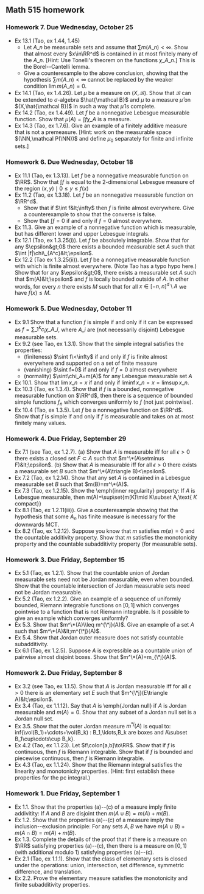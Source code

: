 ## Math 515 homework

### Homework 7. Due Wednesday, October 25
* Ex 13.1 (Tao, ex 1.44, 1.45)
  * Let $A\_n$ be measurable sets and assume that $\sum m(A\_n)<\infty$. Show that almost every $x\in\RR^d$ is contained in at most finitely many of the $A\_n$. [Hint: Use Tonelli's theorem on the functions $\chi\_{A\_n}$.] This is the Borel--Cantelli lemma.
  * Give a counterexample to the above conclusion, showing that the hypothesis $\sum m(A\_n)<\infty$ cannot be replaced by the weaker condition $\lim m(A\_n)=0$.
* Ex 14.1 (Tao, ex 1.4.26). Let $\mu$ be a measure on $(X,\mathcal B)$. Show that $\mathcal B$ can be extended to $\sigma$-algebra $\hat{\mathcal B}$ and $\mu$ to a measure $\hat\mu$ on $(X,\hat{\mathcal B})$ in such a way that $\hat\mu$ is complete.
* Ex 14.2 (Tao, ex 1.4.49). Let $f$ be a nonnegative Lebesgue measurable function. Show that $\mu(A)=\int f\chi\_A$ is a measure.
* Ex 14.3 (Tao, ex 1.7.6). Give an example of a finitely additive measure that is not a premeasure. [Hint: work on the measurable space $(\NN,\mathcal P(\NN))$ and define $\mu_0$ separately for finite and infinite sets.]

### Homework 6. Due Wednesday, October 18
* Ex 11.1 (Tao, ex 1.3.13). Let $f$ be a nonnegative measurable function on $\RR$. Show that $\int f$ is equal to the $2$-dimensional Lebesgue measure of the region ${(x,y)\mid 0\leq y\leq f(x)}$
* Ex 11.2 (Tao, ex 1.3.18). Let $f$ be an nonnegative measurable function on $\RR^d$.
  * Show that if $\int f&lt;\infty$ then $f$ is finite almost everywhere. Give a counterexample to show that the converse is false.
  * Show that $\int f=0$ if and only if $f=0$ almost everywhere.
* Ex 11.3. Give an example of a nonnegative function which is measurable, but has different lower and upper Lebesgue integrals.
* Ex 12.1 (Tao, ex 1.3.25(i)). Let $f$ be absolutely integrable. Show that for any $\epsilon&gt;0$ there exists a bounded measurable set $A$ such that $\int |f|\chi\_{A^c}&lt;\epsilon$.
* Ex 12.2 (Tao ex 1.3.25(ii)). Let $f$ be a nonnegative measurable function with which is finite almost everywhere. (Note Tao has a typo hypo here.) Show that for any $\epsilon&gt;0$, there exists a measurable set $A$ such that $m(A)&lt;\epsilon$ and $f$ is locally bounded outside of $A$. In other words, for every $n$ there exists $M$ such that for all $x\in[-n,n]^d\setminus A$ we have $f(x)\leq M$.

### Homework 5. Due Wednesday, October 11

* Ex 9.1 Show that a function $f$ is simple if and only if it can be expressed as $f=\sum\_1^kc_i\chi\_{A\_i}$, where $A\_i$ are (not necessarily disjoint) Lebesgue measurable sets.
* Ex 9.2 (see Tao, ex 1.3.1). Show that the simple integral satisfies the properties:
  * (finiteness) $\sint f\<\infty$ if and only if $f$ is finite almost everywhere and supported on a set of finite measure
  * (vanishing) $\sint f=0$ if and only if $f=0$ almost everywhere
  * (normality) $\sint\chi_A=m(A)$ for any Lebesgue measurable set $A$
* Ex 10.1. Show that $\lim x\_n=x$ if and only if $\liminf x\_n=x=\limsup x\_n$.
* Ex 10.3 (Tao, ex 1.3.4). Show that if $f$ is a bounded, nonnegative measurable function on $\RR^d$, then there is a sequence of bounded simple functions $f_n$ which converges uniformly to $f$ (not just pointwise).
* Ex 10.4 (Tao, ex 1.3.5). Let $f$ be a nonnegative function on $\RR^d$. Show that $f$ is simple if and only if $f$ is measurable and takes on at most finitely many values.

### Homework 4. Due Friday, September 29

* Ex 7.1 (see Tao, ex 1.2.7). (a) Show that $A$ is measurable iff for all $\epsilon>0$ there exists a closed set $F\subset A$ such that $m^\*(A\setminus F)&lt;\epsilon$. (b) Show that $A$ is measurable iff for all $\epsilon>0$ there exists a measurable set $B$ such that $m^\*(A\triangle B)<\epsilon$.
* Ex 7.2 (Tao, ex 1.2.14). Show that any set $A$ is contained in a Lebesgue measurable set $B$ such that $m(B)=m^\*(A)$.
* Ex 7.3 (Tao, ex 1.2.15). Show the \emph{inner regularity} property: If $A$ is Lebesgue measurable, then m(A)=\sup\set{m(K)\mid K\subset A,\text{ $K$ compact}}
* Ex 8.1 (Tao, ex 1.2.11(iii)). Give a counterexample showing that the hypothesis that some $A_n$ has finite measure is necessary for the downwards MCT.
* Ex 8.2 (Tao, ex 1.2.12). Suppose you know that $m$ satisfies $m(\emptyset)=0$ and the countable additivity property. Show that $m$ satisfies the monotonicity property and the countable subadditivity property (for measurable sets).

### Homework 3. Due Friday, September 15

* Ex 5.1 (Tao, ex 1.2.1). Show that the countable union of Jordan measurable sets need not be Jordan measurable, even when bounded. Show that the countable intersection of Jordan measurable sets need not be Jordan measurable.
* Ex 5.2 (Tao, ex 1.2.2). Give an example of a sequence of uniformly bounded, Riemann integrable functions on $[0,1]$ which converges pointwise to a function that is not Riemann integrable. Is it possible to give an example which converges uniformly?
* Ex 5.3. Show that $m^\*(A)\\leq m^{\*j}(A)$. Give an example of a set $A$ such that $m^\*(A)&lt;m^{\*j}(A)$.
* Ex 5.4. Show that Jordan outer measure does not satisfy countable subadditivity.
* Ex 6.1 (Tao, ex 1.2.5). Suppose $A$ is expressible as a countable union of pairwise almost disjoint boxes. Show that $m^\*(A)=m_{\*j}(A)$.

### Homework 2. Due Friday, September 8

* Ex 3.2 (see Tao, ex 1.1.5). Show that $A$ is Jordan measurable iff for all $\epsilon>0$ there is an elementary set $E$ such that $m^{\*j}(E\triangle A)&lt;\epsilon$.
* Ex 3.4 (Tao, ex 1.1.12). Say that $A$ is \emph{Jordan null} if $A$ is Jordan measurable and $m(A)=0$. Show that any subset of a Jordan null set is a Jordan null set.
* Ex 3.5. Show that the outer Jordan measure $m^{*j}(A)$ is equal to: inf{\vol(B\_1)+\cdots+\vol(B\_k) : B\_1,\ldots,B\_k are boxes and A\subset B\_1\cup\cdots\cup B\_k}.
* Ex 4.2 (Tao, ex 1.1.23). Let $f\colon[a,b]\to\RR$. Show that if $f$ is continuous, then $f$ is Riemann integrable. Show that if $f$ is bounded and piecewise continuous, then $f$ is Riemann integrable.
* Ex 4.3 (Tao, ex 1.1.24). Show that the Riemann integral satisfies the linearity and monotonicity properties. (Hint: first establish these properties for the pc integral.)

### Homework 1. Due Friday, September 1

* Ex 1.1. Show that the properties (a)--(c) of a measure imply finite addivitity: If $A$ and $B$ are disjoint then $m(A\cup B)=m(A)+m(B)$.
* Ex 1.2. Show that the properties (a)--(c) of a measure imply the inclusion--exclusion principle: For any sets $A,B$ we have $m(A\cup B)+m(A\cap B)=m(A)+m(B)$.
* Ex 1.3. Complete the details of the proof that if there is a measure on $\RR$ satisfying properties (a)--(c), then there is a measure on $[0,1)$ (with additional modulo $1$) satisfying properties (a)--(c).
* Ex 2.1 (Tao, ex 1.1.1). Show that the class of elementary sets is closed under the operations: union, intersection, set difference, symmetric difference, and translation.
* Ex 2.2. Prove the elementary measure satisfies the monotonicity and finite subadditivity properties.
